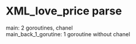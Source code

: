 # XML_love_price parse
main: 2 goroutines, chanel  
main_back_1_gorutine: 1 goroutine without chanel

